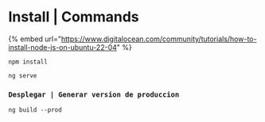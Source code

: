 # Install | Commands

{% embed url="https://www.digitalocean.com/community/tutorials/how-to-install-node-js-on-ubuntu-22-04" %}

`npm install`

`ng serve`

### `Desplegar | Generar version de produccion`

```
ng build --prod
```
